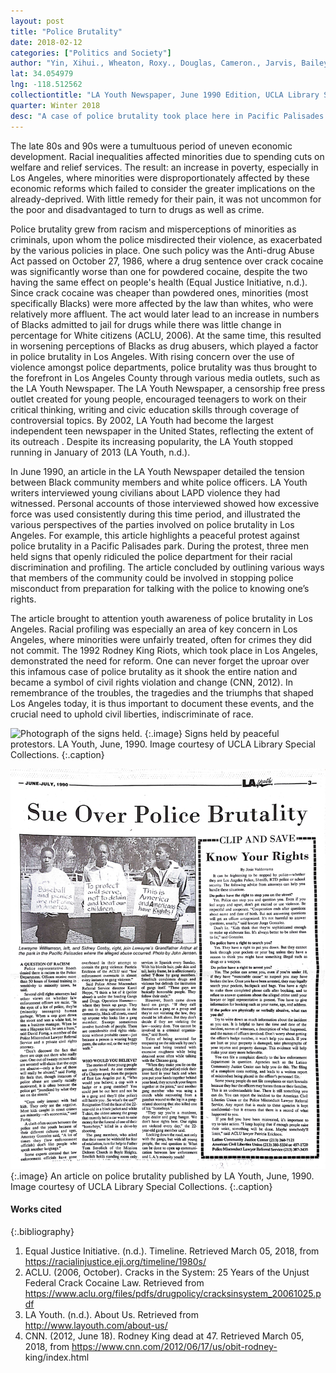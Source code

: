 ```yaml
---
layout: post
title: "Police Brutality"
date: 2018-02-12
categories: ["Politics and Society"]
author: "Yin, Xihui., Wheaton, Roxy., Douglas, Cameron., Jarvis, Bailey., Guo, Zhenming."
lat: 34.054979
lng: -118.512562
collectiontitle: "LA Youth Newspaper, June 1990 Edition, UCLA Library Special Collections"
quarter: Winter 2018
desc: "A case of police brutality took place here in Pacific Palisades Park."
---
```

The late 80s and 90s were a tumultuous period of uneven economic development. Racial inequalities affected minorities due to spending cuts on welfare and relief services. The result: an increase in poverty, especially in Los Angeles, where minorities were disproportionately affected by these economic reforms which failed to consider the greater implications on the already-deprived. With little remedy for their pain, it was not uncommon for the poor and disadvantaged to turn to drugs as well as crime. 

Police brutality grew from racism and misperceptions of minorities as criminals, upon whom the police misdirected their violence, as exacerbated by the various policies in place. One such policy was the Anti-drug Abuse Act passed on October 27, 1986, where a drug sentence over crack cocaine was significantly worse than one for powdered cocaine, despite the two having the same effect on people's health (Equal Justice Initiative, n.d.). Since crack cocaine was cheaper than powdered ones, minorities (most specifically Blacks) were more affected by the law than whites, who were relatively more affluent. The act would later lead to an increase in numbers of Blacks admitted to jail for drugs while there was little change in percentage for White citizens (ACLU, 2006). At the same time, this resulted in worsening perceptions of Blacks as drug abusers, which played a factor in police brutality in Los Angeles. With rising concern over the use of violence amongst police departments, police brutality was thus brought to the forefront in Los Angeles County through various media outlets, such as the LA Youth Newspaper. The LA Youth Newspaper, a censorship free press outlet created for young people, encouraged teenagers to work on their critical thinking, writing and civic education skills through coverage of controversial topics. By 2002, LA Youth had become the largest independent teen newspaper in the United States, reflecting the extent of its outreach . Despite its increasing popularity, the LA Youth stopped running in January of 2013 (LA Youth, n.d.).

In June 1990, an article in the LA Youth Newspaper detailed the tension between Black community members and white police officers. LA Youth writers interviewed young civilians about LAPD violence they had witnessed. Personal accounts of those interviewed showed how excessive force was used consistently during this time period, and illustrated the various perspectives of the parties involved on police brutality in Los Angeles. For example, this article highlights a peaceful protest against police brutality in a Pacific Palisades park. During the protest, three men held signs that openly ridiculed the police department for their racial discrimination and profiling. The article concluded by outlining various ways that members of the community could be involved in stopping police misconduct from preparation for talking with the police to knowing one’s rights.

The article brought to attention youth awareness of police brutality in Los Angeles. Racial profiling was especially an area of key concern in Los Angeles, where minorities were unfairly treated, often for crimes they did not commit. The 1992 Rodney King Riots, which took place in Los Angeles, demonstrated the need for reform. One can never forget the uproar over this infamous case of police brutality as it shook the entire nation and became a symbol of civil rights violation and change (CNN, 2012). In remembrance of the troubles, the tragedies and the triumphs that shaped Los Angeles today, it is thus important to document these events, and the crucial need to uphold civil liberties, indiscriminate of race. 
 


![Photograph of the signs held.](images/protest.JPG)
   {:.image}
Signs held by peaceful protestors. LA Youth, June, 1990. Image courtesy of UCLA Library Special Collections.
   {:.caption}
   
![Photograph of the article.](images/Article.jpg)
   {:.image}
An article on police brutality published by LA Youth, June, 1990. Image courtesy of UCLA Library Special Collections.
   {:.caption}

#### Works cited

{:.bibliography}
1. Equal Justice Initiative. (n.d.). Timeline. Retrieved March 05, 2018, from https://racialinjustice.eji.org/timeline/1980s/
2. ACLU. (2006, October). Cracks in the System: 25 Years of the Unjust Federal Crack Cocaine Law. Retrieved from https://www.aclu.org/files/pdfs/drugpolicy/cracksinsystem_20061025.pdf
3. LA Youth. (n.d.). About Us. Retrieved from http://www.layouth.com/about-us/
4. CNN. (2012, June 18). Rodney King dead at 47. Retrieved March 05, 2018, from https://www.cnn.com/2012/06/17/us/obit-rodney- king/index.html
